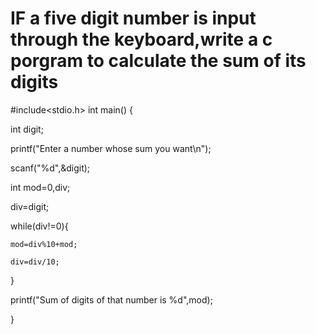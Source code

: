 # IF a five digit number is input through the keyboard,write a c porgram to calculate the sum of its digits

#include<stdio.h>
int main()
{

  int digit;
  
  printf("Enter a number whose sum you want\n");
  
  scanf("%d",&digit);

  int mod=0,div;
  

  div=digit;
  
  while(div!=0){

    mod=div%10+mod;
    
    div=div/10;

  }
  

  printf("Sum of digits of that number is %d",mod);
  
}
